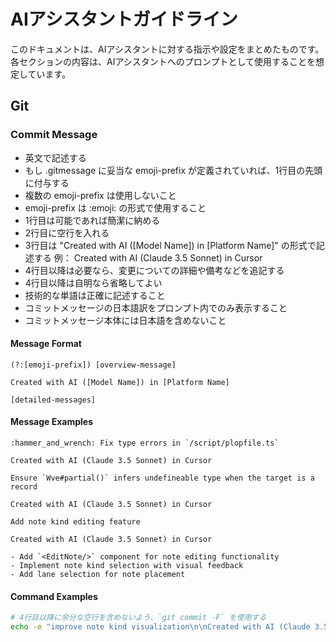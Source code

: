 # AIアシスタントガイドライン

このドキュメントは、AIアシスタントに対する指示や設定をまとめたものです。
各セクションの内容は、AIアシスタントへのプロンプトとして使用することを想定しています。

## Git

### Commit Message

- 英文で記述する
- もし .gitmessage に妥当な emoji-prefix が定義されていれば、1行目の先頭に付与する
- 複数の emoji-prefix は使用しないこと
- emoji-prefix は :emoji: の形式で使用すること
- 1行目は可能であれば簡潔に納める
- 2行目に空行を入れる
- 3行目は "Created with AI ([Model Name]) in [Platform Name]" の形式で記述する
  例： Created with AI (Claude 3.5 Sonnet) in Cursor
- 4行目以降は必要なら、変更についての詳細や備考などを追記する
- 4行目以降は自明なら省略してよい
- 技術的な単語は正確に記述すること
- コミットメッセージの日本語訳をプロンプト内でのみ表示すること
- コミットメッセージ本体には日本語を含めないこと

#### Message Format
```
(?:[emoji-prefix]) [overview-message]

Created with AI ([Model Name]) in [Platform Name]

[detailed-messages]
```

#### Message Examples
```
:hammer_and_wrench: Fix type errors in `/script/plopfile.ts`

Created with AI (Claude 3.5 Sonnet) in Cursor
```

```
Ensure `Wve#partial()` infers undefineable type when the target is a record

Created with AI (Claude 3.5 Sonnet) in Cursor
```

```
Add note kind editing feature

Created with AI (Claude 3.5 Sonnet) in Cursor

- Add `<EditNote/>` component for note editing functionality
- Implement note kind selection with visual feedback
- Add lane selection for note placement
```

#### Command Examples
```bash
# 4行目以降に余分な空行を含めないよう、`git commit -F` を使用する
echo -e "improve note kind visualization\n\nCreated with AI (Claude 3.5 Sonnet) in Cursor\n\n- Use mask-image for note kind icons\n- Improve keyframe positioning in timeline\n- Adjust icon sizes and styles" > commit-message.txt && git commit -F commit-message.txt && rm commit-message.txt
```
